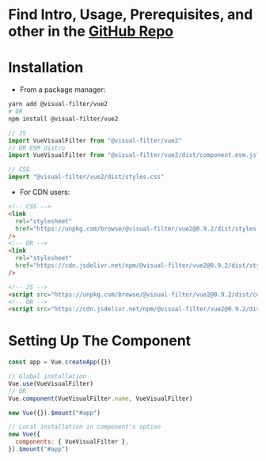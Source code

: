 # Find Intro, Usage, Prerequisites, and other in the [GitHub Repo](https://github.com/obadakhalili/vue-visual-filter)

# Installation

- From a package manager:

```sh
yarn add @visual-filter/vue2
# OR
npm install @visual-filter/vue2
```

```js
// JS
import VueVisualFilter from "@visual-filter/vue2"
// OR ESM distro
import VueVisualFilter from "@visual-filter/vue2/dist/component.esm.js"

// CSS
import "@visual-filter/vue2/dist/styles.css"
```

- For CDN users:

```html
<!-- CSS -->
<link
  rel="stylesheet"
  href="https://unpkg.com/browse/@visual-filter/vue2@0.9.2/dist/styles.css"
/>
<!-- OR -->
<link
  rel="stylesheet"
  href="https://cdn.jsdelivr.net/npm/@visual-filter/vue2@0.9.2/dist/styles.css"
/>

<!-- JS -->
<script src="https://unpkg.com/browse/@visual-filter/vue2@0.9.2/dist/component.min.js"></script>
<!-- OR -->
<script src="https://cdn.jsdelivr.net/npm/@visual-filter/vue2@0.9.2/dist/component.min.js"></script>
```

# Setting Up The Component

```js
const app = Vue.createApp({})

// Global installation
Vue.use(VueVisualFilter)
// OR
Vue.component(VueVisualFilter.name, VueVisualFilter)

new Vue({}).$mount("#app")

// Local installation in component's option
new Vue({
  components: { VueVisualFilter },
}).$mount("#app")
```
